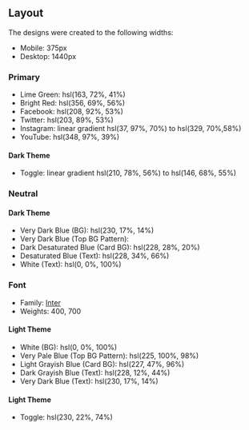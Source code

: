 ## Layout

The designs were created to the following widths:

- Mobile: 375px
- Desktop: 1440px

### Primary

- Lime Green: hsl(163, 72%, 41%)
- Bright Red: hsl(356, 69%, 56%)
- Facebook: hsl(208, 92%, 53%)
- Twitter: hsl(203, 89%, 53%)
- Instagram: linear gradient hsl(37, 97%, 70%) to hsl(329, 70%,58%)
- YouTube: hsl(348, 97%, 39%)

#### Dark Theme

- Toggle: linear gradient hsl(210, 78%, 56%) to hsl(146, 68%, 55%)

### Neutral

#### Dark Theme

- Very Dark Blue (BG): hsl(230, 17%, 14%)
- Very Dark Blue (Top BG Pattern): 
- Dark Desaturated Blue (Card BG): hsl(228, 28%, 20%)
- Desaturated Blue (Text): hsl(228, 34%, 66%)
- White (Text): hsl(0, 0%, 100%)

### Font

- Family: [Inter](https://fonts.google.com/specimen/Inter)
- Weights: 400, 700

#### Light Theme

- White (BG): hsl(0, 0%, 100%)
- Very Pale Blue (Top BG Pattern): hsl(225, 100%, 98%)
- Light Grayish Blue (Card BG): hsl(227, 47%, 96%)
- Dark Grayish Blue (Text): hsl(228, 12%, 44%)
- Very Dark Blue (Text): hsl(230, 17%, 14%)

#### Light Theme

- Toggle: hsl(230, 22%, 74%)